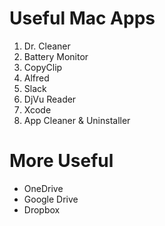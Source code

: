 # Useful Mac Apps
1. Dr. Cleaner
2. Battery Monitor
3. CopyClip
4. Alfred
5. Slack
6. DjVu Reader
7. Xcode
9. App Cleaner & Uninstaller


# More Useful
- OneDrive
- Google Drive
- Dropbox
